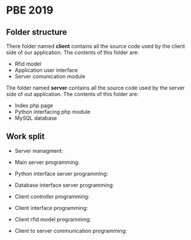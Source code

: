 # PBE 2019

## Folder structure

There folder named **client** contains all the source code used by the client side of our application. The contents of this folder are:

- Rfid model
- Application user interface
- Server comunication module

The folder named **server** contains all the source code used by the server side of out application. The contents of this folder are:

- Index php page
- Python interfacing php module
- MySQL database

## Work split

- Server managment:
- Main server programming:
- Python interface server programming:
- Database interface server programming:

- Client controller programming:
- Client interface programming:
- Client rfid model programming:
- Client to server communication programming:
